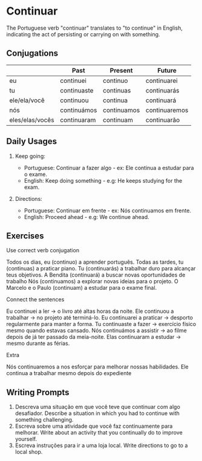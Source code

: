 # Continuar

The Portuguese verb "continuar" translates to "to continue" in English, indicating the act of persisting or carrying on with something.

## Conjugations

|                 | Past        | Present     | Future        |
| --------------- | ----------- | ----------- | ------------- |
| eu              | continuei   | continuo    | continuarei   |
| tu              | continuaste | continuas   | continuarás   |
| ele/ela/você    | continuou   | continua    | continuará    |
| nós             | continuámos | continuamos | continuaremos |
| eles/elas/vocês | continuaram | continuam   | continuarão   |

## Daily Usages

1. Keep going:

   - Portuguese: Continuar a fazer algo - ex: Ele continua a estudar para o exame.
   - English: Keep doing something - e.g: He keeps studying for the exam.

2. Directions:

   - Portuguese: Continuar em frente - ex: Nós continuamos em frente.
   - English: Proceed ahead - e.g: We continue ahead.

## Exercises

Use correct verb conjugation

Todos os dias, eu (continuo) a aprender português.
Todas as tardes, tu (continuas) a praticar piano.
Tu (continuarás) a trabalhar duro para alcançar teus objetivos.
A Bendita (continuará) a buscar novas oportunidades de trabalho
Nós (continuamos) a explorar novas ideias para o projeto.
O Marcelo e o Paulo (continuam) a estudar para o exame final.

Connect the sentences

Eu continuei a ler -> o livro até altas horas da noite.
Ele continuou a trabalhar -> no projeto até terminá-lo.
Eu continuarei a praticar -> desporto regularmente para manter a forma.
Tu continuaste a fazer -> exercício físico mesmo quando estavas cansado.
Nós continuámos a assistir -> ao filme depois de já ter passado da meia-noite.
Elas continuaram a estudar -> mesmo durante as férias.

Extra

Nós continuaremos a nos esforçar para melhorar nossas habilidades.
Ele continua a trabalhar mesmo depois do expediente

## Writing Prompts

1. Descreva uma situação em que você teve que continuar com algo desafiador. Describe a situation in which you had to continue with something challenging.
2. Escreva sobre uma atividade que você faz continuamente para melhorar. Write about an activity that you continually do to improve yourself.
3. Escreva instruções para ir a uma loja local. Write directions to go to a local shop.
